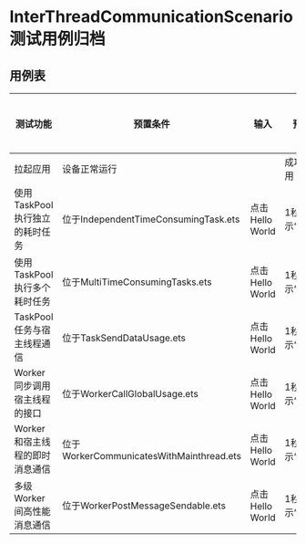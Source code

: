 # InterThreadCommunicationScenario 测试用例归档

## 用例表

| 测试功能                | 预置条件                                   | 输入            | 预期输出               | 是否自动 | 测试结果 |
|---------------------|----------------------------------------| --------------- | ---------------------- | -------- | -------- |
| 拉起应用                | 设备正常运行                                 |                 | 成功拉起应用           | 是       | Pass     |
| 使用TaskPool执行独立的耗时任务 | 位于IndependentTimeConsumingTask.ets     | 点击Hello World | 1秒后页面显示“success” | 是       | Pass     |
| 使用TaskPool执行多个耗时任务  | 位于MultiTimeConsumingTasks.ets          | 点击Hello World | 1秒后页面显示“success” | 是       | Pass     |
| TaskPool任务与宿主线程通信   | 位于TaskSendDataUsage.ets                | 点击Hello World | 1秒后页面显示“success” | 是       | Pass     |
| Worker同步调用宿主线程的接口   | 位于WorkerCallGlobalUsage.ets            | 点击Hello World | 1秒后页面显示“success” | 是       | Pass     |
| Worker和宿主线程的即时消息通信  | 位于WorkerCommunicatesWithMainthread.ets | 点击Hello World | 1秒后页面显示“success” | 是       | Pass     |
| 多级Worker间高性能消息通信    | 位于WorkerPostMessageSendable.ets        | 点击Hello World | 1秒后页面显示“success” | 是       | Pass     |
